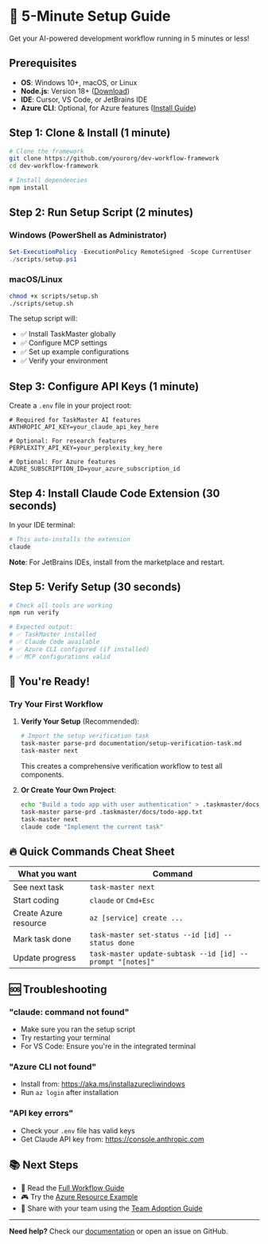 # 🚀 5-Minute Setup Guide

Get your AI-powered development workflow running in 5 minutes or less!

## Prerequisites

- **OS**: Windows 10+, macOS, or Linux
- **Node.js**: Version 18+ ([Download](https://nodejs.org))
- **IDE**: Cursor, VS Code, or JetBrains IDE
- **Azure CLI**: Optional, for Azure features ([Install Guide](https://docs.microsoft.com/en-us/cli/azure/install-azure-cli))

## Step 1: Clone & Install (1 minute)

```bash
# Clone the framework
git clone https://github.com/yourorg/dev-workflow-framework
cd dev-workflow-framework

# Install dependencies
npm install
```

## Step 2: Run Setup Script (2 minutes)

### Windows (PowerShell as Administrator)
```powershell
Set-ExecutionPolicy -ExecutionPolicy RemoteSigned -Scope CurrentUser
./scripts/setup.ps1
```

### macOS/Linux
```bash
chmod +x scripts/setup.sh
./scripts/setup.sh
```

The setup script will:
- ✅ Install TaskMaster globally
- ✅ Configure MCP settings
- ✅ Set up example configurations
- ✅ Verify your environment

## Step 3: Configure API Keys (1 minute)

Create a `.env` file in your project root:

```env
# Required for TaskMaster AI features
ANTHROPIC_API_KEY=your_claude_api_key_here

# Optional: For research features
PERPLEXITY_API_KEY=your_perplexity_key_here

# Optional: For Azure features
AZURE_SUBSCRIPTION_ID=your_azure_subscription_id
```

## Step 4: Install Claude Code Extension (30 seconds)

In your IDE terminal:

```bash
# This auto-installs the extension
claude
```

**Note**: For JetBrains IDEs, install from the marketplace and restart.

## Step 5: Verify Setup (30 seconds)

```bash
# Check all tools are working
npm run verify

# Expected output:
# ✅ TaskMaster installed
# ✅ Claude Code available
# ✅ Azure CLI configured (if installed)
# ✅ MCP configurations valid
```

## 🎉 You're Ready!

### Try Your First Workflow

1. **Verify Your Setup** (Recommended):
   ```bash
   # Import the setup verification task
   task-master parse-prd documentation/setup-verification-task.md
   task-master next
   ```
   This creates a comprehensive verification workflow to test all components.

2. **Or Create Your Own Project**:
   ```bash
   echo "Build a todo app with user authentication" > .taskmaster/docs/todo-app.txt
   task-master parse-prd .taskmaster/docs/todo-app.txt
   task-master next
   claude code "Implement the current task"
   ```

## 🔥 Quick Commands Cheat Sheet

| What you want | Command |
|--------------|---------|
| See next task | `task-master next` |
| Start coding | `claude` or `Cmd+Esc` |
| Create Azure resource | `az [service] create ...` |
| Mark task done | `task-master set-status --id [id] --status done` |
| Update progress | `task-master update-subtask --id [id] --prompt "[notes]"` |

## 🆘 Troubleshooting

### "claude: command not found"
- Make sure you ran the setup script
- Try restarting your terminal
- For VS Code: Ensure you're in the integrated terminal

### "Azure CLI not found"
- Install from: https://aka.ms/installazurecliwindows
- Run `az login` after installation

### "API key errors"
- Check your `.env` file has valid keys
- Get Claude API key from: https://console.anthropic.com

## 📚 Next Steps

- 📖 Read the [Full Workflow Guide](workflow-examples/meeting-to-prd.md)
- 🎮 Try the [Azure Resource Example](workflow-examples/azure-resource-creation.md)
- 🤝 Share with your team using the [Team Adoption Guide](team-adoption.md)

---

**Need help?** Check our [documentation](../README.md) or open an issue on GitHub. 